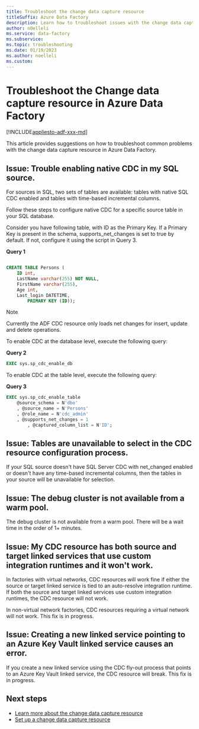 ```yaml
---
title: Troubleshoot the change data capture resource
titleSuffix: Azure Data Factory
description: Learn how to troubleshoot issues with the change data capture resource in Azure Data Factory. 
author: n0elleli
ms.service: data-factory
ms.subservice:
ms.topic: troubleshooting
ms.date: 01/19/2023
ms.author: noelleli
ms.custom:
---
```


# Troubleshoot the Change data capture resource in Azure Data Factory
[!INCLUDE[appliesto-adf-xxx-md](includes/appliesto-adf-xxx-md.md)]

This article provides suggestions on how to troubleshoot common problems with the change data capture resource in Azure Data Factory.

## Issue: Trouble enabling native CDC in my SQL source. 

For sources in SQL, two sets of tables are available: tables with native SQL CDC enabled and tables with time-based incremental columns. 

Follow these steps to configure native CDC for a specific source table in your SQL database.

Consider you have following table, with ID as the Primary Key. If a Primary Key is present in the schema, supports_net_changes is set to true by default. If not, configure it using the script in Query 3.  

**Query 1**
```sql

CREATE TABLE Persons (
	ID int,
	LastName varchar(255) NOT NULL,
	FirstName varchar(255),
	Age int,
	Last_login DATETIME,
    	PRIMARY KEY (ID));

```

 > [!NOTE]
 > Currently the ADF CDC resource only loads net changes for insert, update and delete operations.

To enable CDC at the database level, execute the following query: 

**Query 2**

```sql
EXEC sys.sp_cdc_enable_db
```
To enable CDC at the table level, execute the following query: 

**Query 3**

```sql
EXEC sys.sp_cdc_enable_table  
	@source_schema = N'dbo'  
	, @source_name = N'Persons'  
	, @role_name = N'cdc_admin'  
	, @supports_net_changes = 1
        , @captured_column_list = N'ID';
```
    
## Issue: Tables are unavailable to select in the CDC resource configuration process. 
  
If your SQL source doesn't have SQL Server CDC with net_changed enabled or doesn't have any time-based incremental columns, then the tables in your source will be unavailable for selection. 

## Issue: The debug cluster is not available from a warm pool.

The debug cluster is not available from a warm pool. There will be a wait time in the order of 1+ minutes. 

## Issue: My CDC resource has both source and target linked services that use custom integration runtimes and it won't work. 

In factories with virtual networks, CDC resources will work fine if either the source or target linked service is tied to an auto-resolve integration runtime. If both the source and target linked services use custom integration runtimes, the CDC resource will not work. 

In non-virtual network factories, CDC resources requiring a virtual network will not work. This fix is in progress. 

## Issue: Creating a new linked service pointing to an Azure Key Vault linked service causes an error. 

If you create a new linked service using the CDC fly-out process that points to an Azure Key Vault linked service, the CDC resource will break. This fix is in progress. 

## Next steps
- [Learn more about the change data capture resource](concepts-change-data-capture-resource.md)
- [Set up a change data capture resource](how-to-change-data-capture-resource.md)
